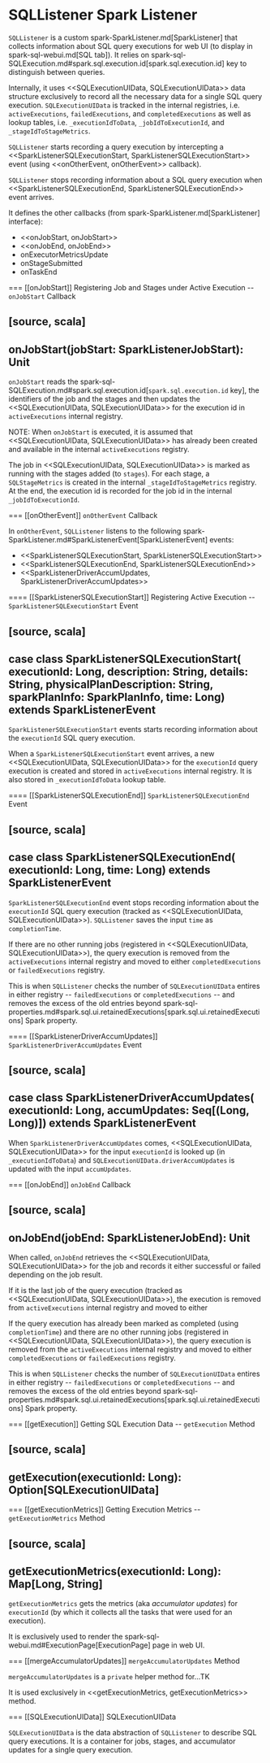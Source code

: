 # SQLListener Spark Listener

`SQLListener` is a custom spark-SparkListener.md[SparkListener] that collects information about SQL query executions for web UI (to display in spark-sql-webui.md[SQL tab]). It relies on spark-sql-SQLExecution.md#spark.sql.execution.id[spark.sql.execution.id] key to distinguish between queries.

Internally, it uses <<SQLExecutionUIData, SQLExecutionUIData>> data structure exclusively to record all the necessary data for a single SQL query execution. `SQLExecutionUIData` is tracked in the internal registries, i.e. `activeExecutions`, `failedExecutions`, and `completedExecutions` as well as lookup tables, i.e. `_executionIdToData`, `_jobIdToExecutionId`, and `_stageIdToStageMetrics`.

`SQLListener` starts recording a query execution by intercepting a <<SparkListenerSQLExecutionStart, SparkListenerSQLExecutionStart>> event (using <<onOtherEvent, onOtherEvent>> callback).

`SQLListener` stops recording information about a SQL query execution when <<SparkListenerSQLExecutionEnd, SparkListenerSQLExecutionEnd>> event arrives.

It defines the other callbacks (from spark-SparkListener.md[SparkListener] interface):

* <<onJobStart, onJobStart>>
* <<onJobEnd, onJobEnd>>
* onExecutorMetricsUpdate
* onStageSubmitted
* onTaskEnd

=== [[onJobStart]] Registering Job and Stages under Active Execution -- `onJobStart` Callback

[source, scala]
----
onJobStart(jobStart: SparkListenerJobStart): Unit
----

`onJobStart` reads the spark-sql-SQLExecution.md#spark.sql.execution.id[`spark.sql.execution.id` key], the identifiers of the job and the stages and then updates the <<SQLExecutionUIData, SQLExecutionUIData>> for the execution id in `activeExecutions` internal registry.

NOTE: When `onJobStart` is executed, it is assumed that <<SQLExecutionUIData, SQLExecutionUIData>> has already been created and available in the internal `activeExecutions` registry.

The job in <<SQLExecutionUIData, SQLExecutionUIData>> is marked as running with the stages added (to `stages`). For each stage, a `SQLStageMetrics` is created in the internal `_stageIdToStageMetrics` registry. At the end, the execution id is recorded for the job id in the internal `_jobIdToExecutionId`.

=== [[onOtherEvent]] `onOtherEvent` Callback

In `onOtherEvent`, `SQLListener` listens to the following spark-SparkListener.md#SparkListenerEvent[SparkListenerEvent] events:

* <<SparkListenerSQLExecutionStart, SparkListenerSQLExecutionStart>>
* <<SparkListenerSQLExecutionEnd, SparkListenerSQLExecutionEnd>>
* <<SparkListenerDriverAccumUpdates, SparkListenerDriverAccumUpdates>>

==== [[SparkListenerSQLExecutionStart]] Registering Active Execution -- `SparkListenerSQLExecutionStart` Event

[source, scala]
----
case class SparkListenerSQLExecutionStart(
  executionId: Long,
  description: String,
  details: String,
  physicalPlanDescription: String,
  sparkPlanInfo: SparkPlanInfo,
  time: Long)
extends SparkListenerEvent
----

`SparkListenerSQLExecutionStart` events starts recording information about the `executionId` SQL query execution.

When a `SparkListenerSQLExecutionStart` event arrives, a new <<SQLExecutionUIData, SQLExecutionUIData>> for the `executionId` query execution is created and stored in `activeExecutions` internal registry. It is also stored in `_executionIdToData` lookup table.

==== [[SparkListenerSQLExecutionEnd]] `SparkListenerSQLExecutionEnd` Event

[source, scala]
----
case class SparkListenerSQLExecutionEnd(
  executionId: Long,
  time: Long)
extends SparkListenerEvent
----

`SparkListenerSQLExecutionEnd` event stops recording information about the `executionId` SQL query execution (tracked as <<SQLExecutionUIData, SQLExecutionUIData>>). `SQLListener` saves the input `time` as `completionTime`.

If there are no other running jobs (registered in <<SQLExecutionUIData, SQLExecutionUIData>>), the query execution is removed from the `activeExecutions` internal registry and moved to either `completedExecutions` or `failedExecutions` registry.

This is when `SQLListener` checks the number of `SQLExecutionUIData` entires in either registry -- `failedExecutions` or `completedExecutions` -- and removes the excess of the old entries beyond spark-sql-properties.md#spark.sql.ui.retainedExecutions[spark.sql.ui.retainedExecutions] Spark property.

==== [[SparkListenerDriverAccumUpdates]] `SparkListenerDriverAccumUpdates` Event

[source, scala]
----
case class SparkListenerDriverAccumUpdates(
  executionId: Long,
  accumUpdates: Seq[(Long, Long)])
extends SparkListenerEvent
----

When `SparkListenerDriverAccumUpdates` comes, <<SQLExecutionUIData, SQLExecutionUIData>> for the input `executionId` is looked up (in `_executionIdToData`) and `SQLExecutionUIData.driverAccumUpdates` is updated with the input `accumUpdates`.

=== [[onJobEnd]] `onJobEnd` Callback

[source, scala]
----
onJobEnd(jobEnd: SparkListenerJobEnd): Unit
----

When called, `onJobEnd` retrieves the <<SQLExecutionUIData, SQLExecutionUIData>> for the job and records it either successful or failed depending on the job result.

If it is the last job of the query execution (tracked as <<SQLExecutionUIData, SQLExecutionUIData>>), the execution is removed from `activeExecutions` internal registry and moved to either

If the query execution has already been marked as completed (using `completionTime`) and there are no other running jobs (registered in <<SQLExecutionUIData, SQLExecutionUIData>>), the query execution is removed from the `activeExecutions` internal registry and moved to either `completedExecutions` or `failedExecutions` registry.

This is when `SQLListener` checks the number of `SQLExecutionUIData` entires in either registry -- `failedExecutions` or `completedExecutions` -- and removes the excess of the old entries beyond spark-sql-properties.md#spark.sql.ui.retainedExecutions[spark.sql.ui.retainedExecutions] Spark property.

=== [[getExecution]] Getting SQL Execution Data -- `getExecution` Method

[source, scala]
----
getExecution(executionId: Long): Option[SQLExecutionUIData]
----

=== [[getExecutionMetrics]] Getting Execution Metrics -- `getExecutionMetrics` Method

[source, scala]
----
getExecutionMetrics(executionId: Long): Map[Long, String]
----

`getExecutionMetrics` gets the metrics (aka _accumulator updates_) for `executionId` (by which it collects all the tasks that were used for an execution).

It is exclusively used to render the spark-sql-webui.md#ExecutionPage[ExecutionPage] page in web UI.

=== [[mergeAccumulatorUpdates]] `mergeAccumulatorUpdates` Method

`mergeAccumulatorUpdates` is a `private` helper method for...TK

It is used exclusively in <<getExecutionMetrics, getExecutionMetrics>> method.

=== [[SQLExecutionUIData]] SQLExecutionUIData

`SQLExecutionUIData` is the data abstraction of `SQLListener` to describe SQL query executions. It is a container for jobs, stages, and accumulator updates for a single query execution.
